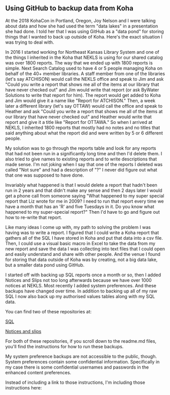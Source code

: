 ## Using GitHub to backup data from Koha

At the 2018 KohaCon in Portland, Oregon, Joy Nelson and I were talking about data and how she had used the term "data lakes" in a presentation she had done.  I told her that I was using GitHub as a "data pond" for storing things that I wanted to back up outside of Koha.  Here's the exact situation I was trying to deal with.

In 2016 I started working for Northeast Kansas Library System and one of the things I inherited in the Koha that NEKLS is using for our shared catalog was over 1800 reports.  The way that we ended up with 1800 reports is simple.  Next Search Catalog used to have 4 or 5 people managing Koha on behalf of the 40+ member libraries.  A staff member from one of the libraries (let's say ATCHISON) would call the NEKLS office and speak to Jim and ask "Could you write a report that shows me all of the items at our library that have never checked out" and Jim would write that report (or ask ByWater Solutions to write that report for him).  The report would get added to Koha and Jim would give it a name like "Report for ATCHISON."  Then, a week later a different library (let's say OTTAW) would call the office and speak to Heather and ask "Could you write a report that shows me all of the items at our library that have never checked out" and Heather would write that report and give it a title like "Report for OTTAWA."  So when I arrived at NEKLS, I inherited 1800 reports that mostly had no notes and no titles that said anything about what the report did and were written by 5 or 6 different people.

My solution was to go through the reports table and look for any reports that had not been run in a significantly long time and then I'd delete them.  I also tried to give names to existing reports and to write descriptions that made sense.  I'm not joking when I say that one of the reports I deleted was called "Not sure" and had a description of "?"  I never did figure out what that one was supposed to have done.

Invariably what happened is that I would delete a report that hadn't been run in 2 years and that didn't make any sense and then 2 days later I would get a phone call from someone saying "What happened to my super special report that Liz wrote for me in 2009?  I need to run that report every time we have a month that has an 'R' and five Tuesdays in it.  Do you know what happened to my super-special report?"  Then I'd have to go and figure out how to re-write that report.

Like many ideas I come up with, my path to solving the problem I was having was to write a report.  I figured that I could write a Koha report that gathers all of the SQL I have stored in Koha and put that data into a csv file.  Then, I could use a visual basic macro in Excel to take the data from my new report and save the data I was collecting into text files that I could open and easily understand and share with other people.  And the venue I found for storing that data outside of Koha was by creating, not a big data lake, but a smaller data pond using GitHub.

I started off with backing up SQL reports once a month or so, then I added Notices and Slips not too long afterwards because we have over 1000 notices at NEKLS.  Most recently I added system preferences.  And these backups have changed over time.  In addition to backing up all of my raw SQL I now also back up my authorised values tables along with my SQL data.

You can find two of these repositories at:

[SQL](https://github.com/northeast-kansas-library-system/nextkansas.sql)

[Notices and slips](https://github.com/northeast-kansas-library-system/nextkansas-notices-and-slips)

For both of these repositories, if you scroll down to the readme.md files, you'll find the instructions for how to run these backups.

My system preference backups are not accessible to the public, though.  System preferences contain some confidential information.  Specifically in my case there is some confidential usernames and passwords in the enhanced content preferences.

Instead of including a link to those instructions, I'm including those instructions here:

```



```
